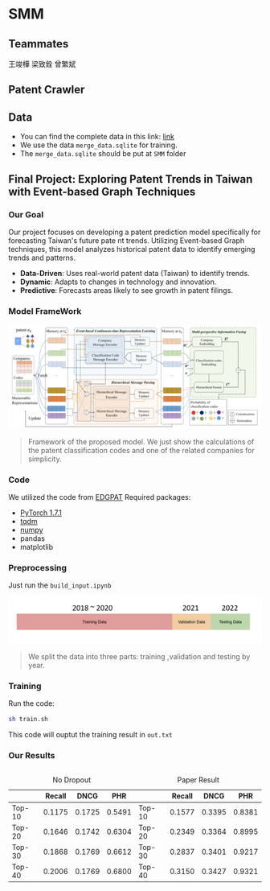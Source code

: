 # SMM
## Teammates
王竣樺
梁致銓
曾繁斌
## Patent Crawler

## Data
- You can find the complete data in this link: [link](https://drive.google.com/drive/folders/126X007qTLFmRhL6Fr0MCaCgDAZLMSM7F?usp=sharing)
- We use the data `merge_data.sqlite`  for training.
- The `merge_data.sqlite` should be put at `SMM` folder
## Final Project: Exploring Patent Trends in Taiwan with Event-based Graph Techniques
### Our Goal
Our project focuses on developing a patent prediction model specifically for forecasting Taiwan's future pate
nt trends. Utilizing Event-based Graph techniques, this model analyzes historical patent data to identify emerging trends and patterns.
- **Data-Driven**: Uses real-world patent data (Taiwan) to identify trends.
- **Dynamic**: Adapts to changes in technology and innovation.
- **Predictive**: Forecasts areas likely to see growth in patent filings.
### Model FrameWork
![model architecture](pic/model_architecture.png "Model Architecture")
> Framework of the proposed model. We just show the calculations of the patent classification codes and one of the related companies for simplicity.
### Code
We utilized the code from [EDGPAT](https://github.com/Hope-Rita/EDGPAT)
Required packages:
- [PyTorch 1.7.1](https://pytorch.org/)
- [tqdm](https://github.com/tqdm/tqdm)
- [numpy](https://github.com/numpy/numpy)
- pandas
- matplotlib
### Preprocessing
Just run the `build_input.ipynb`

![split data](pic/split_data.png "Split Data")
> We split the data into three parts: training ,validation and testing by year.
### Training
Run the code:
```bash
sh train.sh
```
This code will ouptut the training result in `out.txt`
### Our Results
<div style="display: flex; justify-content: space-around;">
    <table>
      <caption>No Dropout</caption>
      <thead>
        <tr>
          <th></th>
          <th>Recall</th>
          <th>DNCG</th>
          <th>PHR</th>
        </tr>
      </thead>
      <tbody>
        <tr>
          <td>Top-10</td>
          <td>0.1175</td>
          <td>0.1725</td>
          <td>0.5491</td>
        </tr>
        <tr>
          <td>Top-20</td>
          <td>0.1646</td>
          <td>0.1742</td>
          <td>0.6304</td>
        </tr>
        <tr>
          <td>Top-30</td>
          <td>0.1868</td>
          <td>0.1769</td>
          <td>0.6612</td>
        </tr>
        <tr>
          <td>Top-40</td>
          <td>0.2006</td>
          <td>0.1769</td>
          <td>0.6800</td>
        </tr>
      </tbody>
    </table>
    <table>
      <caption>Paper Result</caption>
      <thead>
        <tr>
          <th></th>
          <th>Recall</th>
          <th>DNCG</th>
          <th>PHR</th>
        </tr>
      </thead>
      <tbody>
        <tr>
          <td>Top-10</td>
          <td>0.1577</td>
          <td>0.3395</td>
          <td>0.8381</td>
        </tr>
        <tr>
          <td>Top-20</td>
          <td>0.2349</td>
          <td>0.3364</td>
          <td>0.8995</td>
        </tr>
        <tr>
          <td>Top-30</td>
          <td>0.2837</td>
          <td>0.3401</td>
          <td>0.9217</td>
        </tr>
        <tr>
          <td>Top-40</td>
          <td>0.3150</td>
          <td>0.3427</td>
          <td>0.9321</td>
        </tr>
      </tbody>
    </table>
</div>

